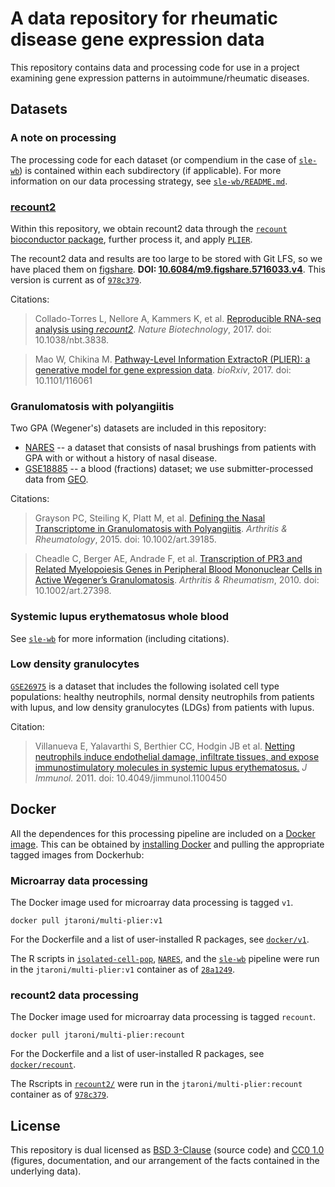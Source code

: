 # A data repository for rheumatic disease gene expression data

This repository contains data and processing code for use in a project examining gene expression patterns in autoimmune/rheumatic diseases. 

## Datasets

### A note on processing 

The processing code for each dataset (or compendium in the case of [`sle-wb`](https://github.com/greenelab/rheum-plier-data/tree/master/sle-wb)) is contained within each subdirectory (if applicable). 
For more information on our data processing strategy, see [`sle-wb/README.md`](https://github.com/greenelab/rheum-plier-data/blob/master/sle-wb/README.md).

### [recount2](https://jhubiostatistics.shinyapps.io/recount/)

Within this repository, we obtain recount2 data through the [`recount` bioconductor package](http://bioconductor.org/packages/release/bioc/html/recount.html), further process it, and apply [`PLIER`](https://github.com/wgmao/PLIER).

The recount2 data and results are too large to be stored with Git LFS, so we have placed them on [figshare](https://figshare.com/). **DOI: [10.6084/m9.figshare.5716033.v4](https://doi.org/10.6084/m9.figshare.5716033.v4)**. 
This version is current as of [`978c379`](https://github.com/greenelab/rheum-plier-data/commit/978c37938383ff7adcadacfcbc35931ce5e62b17).


Citations:

> Collado-Torres L, Nellore A, Kammers K, et al. [Reproducible RNA-seq analysis using _recount2_](https://http://doi.org/10.1038/nbt.3838). _Nature Biotechnology_, 2017. doi: 10.1038/nbt.3838. 

> Mao W, Chikina M. [Pathway-Level Information ExtractoR (PLIER): a generative model for gene expression data](http://dx.doi.org/10.1101/116061). _bioRxiv_, 2017. doi: 10.1101/116061

### Granulomatosis with polyangiitis

Two GPA (Wegener's) datasets are included in this repository:

* [NARES](https://github.com/greenelab/rheum-plier-data/tree/master/NARES) -- a dataset that consists of nasal brushings from patients with GPA with or without a history of nasal disease.
* [GSE18885](https://github.com/greenelab/rheum-plier-data/tree/master/gpa-blood) -- a blood (fractions) dataset; we use submitter-processed data from [GEO](https://www.ncbi.nlm.nih.gov/geo/).

Citations:

> Grayson PC, Steiling K, Platt M, et al. [Defining the Nasal Transcriptome in Granulomatosis with Polyangiitis](https://dx.doi.org/10.100art.39185). _Arthritis & Rheumatology_, 2015. doi: 10.1002/art.39185.

> Cheadle C, Berger AE, Andrade F, et al. [Transcription of PR3 and Related Myelopoiesis Genes in Peripheral Blood Mononuclear Cells in Active Wegener’s Granulomatosis](https://dx.doi.org/10.1002/art.27398). _Arthritis & Rheumatism_, 2010. doi: 10.1002/art.27398.

### Systemic lupus erythematosus whole blood

See [`sle-wb`](https://github.com/greenelab/rheum-plier-data/tree/master/sle-wb) for more information (including citations).

### Low density granulocytes

[`GSE26975`](https://www.ncbi.nlm.nih.gov/geo/query/acc.cgi?acc=GSE26975) is a dataset that includes the following isolated cell type populations: healthy neutrophils, normal density neutrophils from patients with lupus, and low density granulocytes (LDGs) from patients with lupus.

Citation:

> Villanueva E, Yalavarthi S, Berthier CC, Hodgin JB et al. [Netting neutrophils induce endothelial damage, infiltrate tissues, and expose immunostimulatory molecules in systemic lupus erythematosus.](https://doi.org/10.4049/jimmunol.1100450) _J Immunol._ 2011. doi: 10.4049/jimmunol.1100450

## Docker

All the dependences for this processing pipeline are included on a [Docker image](https://hub.docker.com/r/jtaroni/multi-plier/). 
This can be obtained by [installing Docker](https://docs.docker.com/install/) and pulling the appropriate tagged images from Dockerhub:

### Microarray data processing

The Docker image used for microarray data processing is tagged `v1`.

```
docker pull jtaroni/multi-plier:v1
```

For the Dockerfile and a list of user-installed R packages, see [`docker/v1`](https://github.com/greenelab/rheum-plier-data/tree/master/docker/v1).

The R scripts in [`isolated-cell-pop`](https://github.com/greenelab/rheum-plier-data/blob/28a124949234ab65e7d7f01cf88431702f958205/isolated-cell-pop/process_E-MTAB-2452.R), [`NARES`](https://github.com/greenelab/rheum-plier-data/blob/28a124949234ab65e7d7f01cf88431702f958205/NARES/process_NARES.R), and the [`sle-wb`](https://github.com/greenelab/rheum-plier-data/tree/28a124949234ab65e7d7f01cf88431702f958205/sle-wb) pipeline were run in the `jtaroni/multi-plier:v1` container as of [`28a1249`](https://github.com/greenelab/rheum-plier-data/commit/28a124949234ab65e7d7f01cf88431702f958205).

### recount2 data processing

The Docker image used for microarray data processing is tagged `recount`.

```
docker pull jtaroni/multi-plier:recount
```

For the Dockerfile and a list of user-installed R packages, see [`docker/recount`](https://github.com/greenelab/rheum-plier-data/tree/978c37938383ff7adcadacfcbc35931ce5e62b17/docker/recount).

The Rscripts in [`recount2/`](https://github.com/greenelab/rheum-plier-data/tree/978c37938383ff7adcadacfcbc35931ce5e62b17/recount2) were run in the `jtaroni/multi-plier:recount` container as of [`978c379`](https://github.com/greenelab/rheum-plier-data/commit/978c37938383ff7adcadacfcbc35931ce5e62b17).

## License 

This repository is dual licensed as [BSD 3-Clause](https://github.com/greenelab/rheum-plier-data/blob/master/LICENSE_BSD-3.md) (source code) and [CC0 1.0](https://github.com/greenelab/rheum-plier-data/blob/master/LICENSE_CC0.md) (figures, documentation, and our arrangement of the facts contained in the underlying data).

